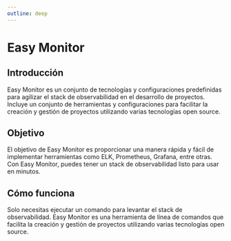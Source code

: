 ```yaml
---
outline: deep
---
```


# Easy Monitor

## Introducción

Easy Monitor es un conjunto de tecnologías y configuraciones predefinidas para agilizar el stack de observabilidad en el desarrollo de proyectos. Incluye un conjunto de herramientas y configuraciones para facilitar la creación y gestión de proyectos utilizando varias tecnologías open source.

## Objetivo

El objetivo de Easy Monitor es proporcionar una manera rápida y fácil de implementar herramientas como ELK, Prometheus, Grafana, entre otras. Con Easy Monitor, puedes tener un stack de observabilidad listo para usar en minutos.

## Cómo funciona

Solo necesitas ejecutar un comando para levantar el stack de observabilidad. Easy Monitor es una herramienta de línea de comandos que facilita la creación y gestión de proyectos utilizando varias tecnologías open source.
